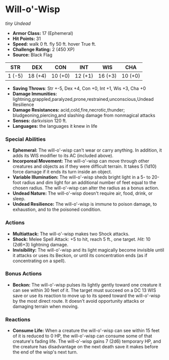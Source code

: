 # Will-o'-Wisp

*tiny* *Undead*

- **Armor Class:** 17 (Ephemeral)
- **Hit Points:** 31 
- **Speed:** walk 0 ft. fly 50 ft. hover True ft.
- **Challenge Rating:** 2 (450 XP)
- **Source:** Black Flag

| STR | DEX | CON | INT | WIS | CHA |
| --- | --- | --- | --- | --- | --- |
| 1 (-5) | 18 (+4) | 10 (+0) | 12 (+1) | 16 (+3) | 10 (+0) |

- **Saving Throws**: Str +-5, Dex +4, Con +0, Int +1, Wis +3, Cha +0
- **Damage Immunities:** lightning,grappled,paralyzed,prone,restrained,unconscious,Undead Resilience
- **Damage Resistances:** acid,cold,fire,necrotic,thunder; bludgeoning,piercing,and slashing damage from nonmagical attacks
- **Senses:** darkvision 120 ft.
- **Languages:** the languages it knew in life

### Special Abilities

- **Ephemeral:** The will-o'-wisp can't wear or carry anything. In addition, it adds its WIS modifier to its AC (included above).
- **Incorporeal Movement:** The will-o'-wisp can move through other creatures and objects as if they were difficult terrain. It takes 5 (1d10) force damage if it ends its turn inside an object.
- **Variable Illumination:** The will-o'-wisp sheds bright light in a 5- to 20-foot radius and dim light for an additional number of feet equal to the chosen radius. The will-o'-wisp can alter the radius as a bonus action.
- **Undead Nature:** The will-o'-wisp doesn't require air, food, drink, or sleep.
- **Undead Resilience:** The will-o'-wisp is immune to poison damage, to exhaustion, and to the poisoned condition.

### Actions

- **Multiattack:** The will-o'-wisp makes two Shock attacks.
- **Shock:** Melee Spell Attack: +5 to hit, reach 5 ft., one target. _Hit:_ 10 (2d6+3) lightning damage.
- **Invisibility:** The will-o'-wisp and its light magically become invisible until it attacks or uses its Beckon, or until its concentration ends (as if concentrating on a spell).

### Bonus Actions

- **Beckon:** The will-o'-wisp pulses its lightly gently toward one creature it can see within 30 feet of it. The target must succeed on a DC 13 WIS save or use its reaction to move up to its speed toward the will-o'-wisp by the most direct route. It doesn't avoid opportunity attacks or damaging terrain when moving.

### Reactions

- **Consume Life:** When a creature the will-o'-wisp can see within 15 feet of it is reduced to 0 HP, the will-o'-wisp can consume some of that creature's fading life. The will-o'-wisp gains 7 (2d6) temporary HP, and the creature has disadvantage on the next death save it makes before the end of the wisp's next turn.
